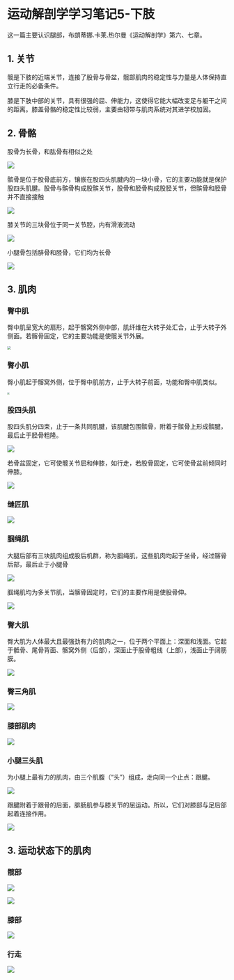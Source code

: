 # 运动解剖学学习笔记5-下肢


这一篇主要认识腿部，布朗蒂娜.卡莱.热尔曼《运动解剖学》第六、七章。

<!--more-->

## 1. 关节

髋是下肢的近端关节，连接了股骨与骨盆，髋部肌肉的稳定性与力量是人体保持直立行走的必备条件。

膝是下肢中部的关节，具有很强的屈、伸能力，这使得它能大幅改变足与躯干之间的距离。膝盖骨骼的稳定性比较弱，主要由韧带与肌肉系统对其进学校加固。

## 2. 骨骼

股骨为长骨，和肱骨有相似之处

![](https://res.weread.qq.com/wrepub/epub_30182092_288)

髌骨是位于股骨底前方，镶嵌在股四头肌腱内的一块小骨，它的主要功能就是保护股四头肌腱。股骨与髌骨构成股髌关节，股骨和胫骨构成股胫关节，但髌骨和胫骨并不直接接触

![](https://res.weread.qq.com/wrepub/epub_30182092_299)

膝关节的三块骨位于同一关节腔，内有滑液流动

![](https://res.weread.qq.com/wrepub/epub_30182092_309)

小腿骨包括腓骨和胫骨，它们均为长骨

![](https://res.weread.qq.com/wrepub/epub_30182092_382)

## 3. 肌肉

### 臀中肌

臀中肌呈宽大的扇形，起于髂窝外侧中部，肌纤维在大转子处汇合，止于大转子外侧面。若髂骨固定，它的主要功能是使髋关节外展。

<img src="https://res.weread.qq.com/wrepub/epub_30182092_350" style="zoom:50%;" />

### 臀小肌

臀小肌起于髂窝外侧，位于臀中肌前方，止于大转子前面，功能和臀中肌类似。

<img src="https://res.weread.qq.com/wrepub/epub_30182092_348" style="zoom: 33%;" />

### 股四头肌

股四头肌分四束，止于一条共同肌腱，该肌腱包围髌骨，附着于髌骨上形成髌腱，最后止于胫骨粗隆。

![](https://res.weread.qq.com/wrepub/epub_30182092_353)

若骨盆固定，它可使髋关节屈和伸膝，如行走，若股骨固定，它可使骨盆前倾同时伸膝。

![](https://res.weread.qq.com/wrepub/epub_30182092_357)

### 缝匠肌

![](https://res.weread.qq.com/wrepub/epub_30182092_358)

### 腘绳肌

大腿后部有三块肌肉组成股后机群，称为腘绳肌，这些肌肉均起于坐骨，经过髂骨后部，最后止于小腿骨

![](https://res.weread.qq.com/wrepub/epub_30182092_359)

腘绳肌均为多关节肌，当髂骨固定时，它们的主要作用是使股骨伸。

![](https://res.weread.qq.com/wrepub/epub_30182092_360)

### 臀大肌

臀大肌为人体最大且最强劲有力的肌肉之一，位于两个平面上：深面和浅面。它起于骶骨、尾骨背面、髂窝外侧（后部），深面止于股骨粗线（上部），浅面止于阔筋膜。

![](https://res.weread.qq.com/wrepub/epub_30182092_368)

### 臀三角肌

![](https://res.weread.qq.com/wrepub/epub_30182092_369)

### 膝部肌肉

![](https://res.weread.qq.com/wrepub/epub_30182092_370)

### 小腿三头肌

为小腿上最有力的肌肉，由三个肌腹（“头”）组成，走向同一个止点：跟腱。

![](https://res.weread.qq.com/wrepub/epub_30182092_449)

跟腱附着于跟骨的后面，腓肠肌参与膝关节的屈运动。所以，它们对膝部与足后部起着连接作用。

![](https://res.weread.qq.com/wrepub/epub_30182092_450)

## 3. 运动状态下的肌肉

### 髋部

![](https://res.weread.qq.com/wrepub/epub_30182092_371)

![](https://res.weread.qq.com/wrepub/epub_30182092_372)

### 膝部

![](https://res.weread.qq.com/wrepub/epub_30182092_373)

### 行走

![](https://res.weread.qq.com/wrepub/epub_30182092_374)
